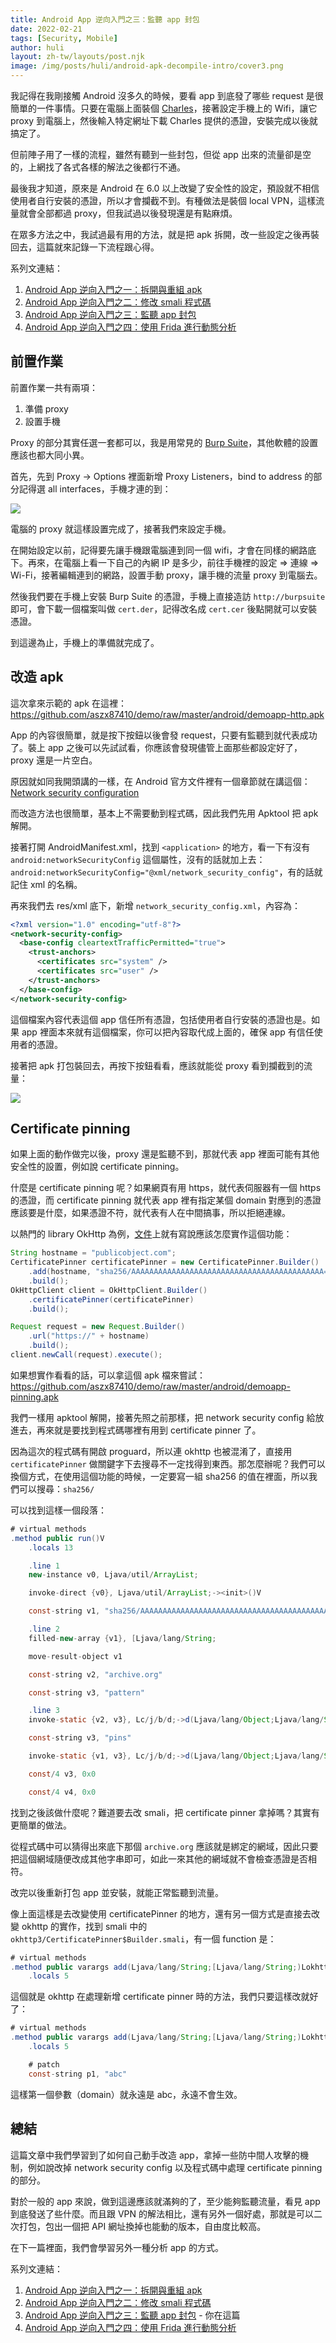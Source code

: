 ```yaml
---
title: Android App 逆向入門之三：監聽 app 封包
date: 2022-02-21
tags: [Security, Mobile]
author: huli
layout: zh-tw/layouts/post.njk
image: /img/posts/huli/android-apk-decompile-intro/cover3.png
---
```


<!-- summary -->
<!-- 監聽 App 的 request 是個很常見的需求，無論是 Android 工程師或者是前端工程師，都有可能會因為要 debug，所以必須看見 App 到底發了哪些 request，這篇就讓我們來看看該怎麼做。 -->
<!-- summary -->

我記得在我剛接觸 Android 沒多久的時候，要看 app 到底發了哪些 request 是很簡單的一件事情。只要在電腦上面裝個 [Charles](https://www.charlesproxy.com/)，接著設定手機上的 Wifi，讓它 proxy 到電腦上，然後輸入特定網址下載 Charles 提供的憑證，安裝完成以後就搞定了。

但前陣子用了一樣的流程，雖然有聽到一些封包，但從 app 出來的流量卻是空的，上網找了各式各樣的解法之後都行不通。

最後我才知道，原來是 Android 在 6.0 以上改變了安全性的設定，預設就不相信使用者自行安裝的憑證，所以才會攔截不到。有種做法是裝個 local VPN，這樣流量就會全部都過 proxy，但我試過以後發現還是有點麻煩。

在眾多方法之中，我試過最有用的方法，就是把 apk 拆開，改一些設定之後再裝回去，這篇就來記錄一下流程跟心得。

系列文連結：

1. [Android App 逆向入門之一：拆開與重組 apk](/posts/huli/android-apk-decompile-intro-1/)
2. [Android App 逆向入門之二：修改 smali 程式碼](/posts/huli/android-apk-decompile-intro-2/)
3. [Android App 逆向入門之三：監聽 app 封包](/posts/huli/android-apk-decompile-intro-3/)
4. [Android App 逆向入門之四：使用 Frida 進行動態分析](/posts/huli/android-apk-decompile-intro-4/)

## 前置作業

前置作業一共有兩項：

1. 準備 proxy
2. 設置手機

Proxy 的部分其實任選一套都可以，我是用常見的 [Burp Suite](https://portswigger.net/burp)，其他軟體的設置應該也都大同小異。

首先，先到 Proxy -> Options 裡面新增 Proxy Listeners，bind to address 的部分記得選 all interfaces，手機才連的到：

![](/img/posts/huli/android-apk-decompile-intro/p7-proxy.png)

電腦的 proxy 就這樣設置完成了，接著我們來設定手機。

在開始設定以前，記得要先讓手機跟電腦連到同一個 wifi，才會在同樣的網路底下。再來，在電腦上看一下自己的內網 IP 是多少，前往手機裡的設定 => 連線 => Wi-Fi，接著編輯連到的網路，設置手動 proxy，讓手機的流量 proxy 到電腦去。

然後我們要在手機上安裝 Burp Suite 的憑證，手機上直接造訪 `http://burpsuite` 即可，會下載一個檔案叫做 `cert.der`，記得改名成 `cert.cer` 後點開就可以安裝憑證。

到這邊為止，手機上的準備就完成了。

## 改造 apk

這次拿來示範的 apk 在這裡：https://github.com/aszx87410/demo/raw/master/android/demoapp-http.apk

App 的內容很簡單，就是按下按鈕以後會發 request，只要有監聽到就代表成功了。裝上 app 之後可以先試試看，你應該會發現儘管上面那些都設定好了，proxy 還是一片空白。

原因就如同我開頭講的一樣，在 Android 官方文件裡有一個章節就在講這個：[Network security configuration](https://developer.android.com/training/articles/security-config)

而改造方法也很簡單，基本上不需要動到程式碼，因此我們先用 Apktool 把 apk 解開。

接著打開 AndroidManifest.xml，找到 `<application>` 的地方，看一下有沒有 `android:networkSecurityConfig` 這個屬性，沒有的話就加上去：`android:networkSecurityConfig="@xml/network_security_config"`，有的話就記住 xml 的名稱。

再來我們去 res/xml 底下，新增 `network_security_config.xml`，內容為：

``` xml
<?xml version="1.0" encoding="utf-8"?>
<network-security-config>
  <base-config cleartextTrafficPermitted="true">
    <trust-anchors>
      <certificates src="system" />
      <certificates src="user" />
    </trust-anchors>
  </base-config>
</network-security-config>
```

這個檔案內容代表這個 app 信任所有憑證，包括使用者自行安裝的憑證也是。如果 app 裡面本來就有這個檔案，你可以把內容取代成上面的，確保 app 有信任使用者的憑證。

接著把 apk 打包裝回去，再按下按鈕看看，應該就能從 proxy 看到攔截到的流量：

![](/img/posts/huli/android-apk-decompile-intro/p8-success.png)

## Certificate pinning

如果上面的動作做完以後，proxy 還是監聽不到，那就代表 app 裡面可能有其他安全性的設置，例如說 certificate pinning。

什麼是 certificate pinning 呢？如果網頁有用 https，就代表伺服器有一個 https 的憑證，而 certificate pinning 就代表 app 裡有指定某個 domain 對應到的憑證應該要是什麼，如果憑證不符，就代表有人在中間搞事，所以拒絕連線。

以熱門的 library OkHttp 為例，[文件](https://square.github.io/okhttp/4.x/okhttp/okhttp3/-certificate-pinner/)上就有寫說應該怎麼實作這個功能：

``` java
String hostname = "publicobject.com";
CertificatePinner certificatePinner = new CertificatePinner.Builder()
    .add(hostname, "sha256/AAAAAAAAAAAAAAAAAAAAAAAAAAAAAAAAAAAAAAAAAAA=")
    .build();
OkHttpClient client = OkHttpClient.Builder()
    .certificatePinner(certificatePinner)
    .build();

Request request = new Request.Builder()
    .url("https://" + hostname)
    .build();
client.newCall(request).execute();
```

如果想實作看看的話，可以拿這個 apk 檔來嘗試：https://github.com/aszx87410/demo/raw/master/android/demoapp-pinning.apk

我們一樣用 apktool 解開，接著先照之前那樣，把 network security config 給放進去，再來就是要找到程式碼哪裡有用到 certificate pinner 了。

因為這次的程式碼有開啟 proguard，所以連 okhttp 也被混淆了，直接用 `certificatePinner` 做關鍵字下去搜尋不一定找得到東西。那怎麼辦呢？我們可以換個方式，在使用這個功能的時候，一定要寫一組 sha256 的值在裡面，所以我們可以搜尋：`sha256/`

可以找到這樣一個段落：

``` java
# virtual methods
.method public run()V
    .locals 13

    .line 1
    new-instance v0, Ljava/util/ArrayList;

    invoke-direct {v0}, Ljava/util/ArrayList;-><init>()V

    const-string v1, "sha256/AAAAAAAAAAAAAAAAAAAAAAAAAAAAAAAAAAAAAAAAAAA="

    .line 2
    filled-new-array {v1}, [Ljava/lang/String;

    move-result-object v1

    const-string v2, "archive.org"

    const-string v3, "pattern"

    .line 3
    invoke-static {v2, v3}, Lc/j/b/d;->d(Ljava/lang/Object;Ljava/lang/String;)V

    const-string v3, "pins"

    invoke-static {v1, v3}, Lc/j/b/d;->d(Ljava/lang/Object;Ljava/lang/String;)V

    const/4 v3, 0x0

    const/4 v4, 0x0
```

找到之後該做什麼呢？難道要去改 smali，把 certificate pinner 拿掉嗎？其實有更簡單的做法。

從程式碼中可以猜得出來底下那個 `archive.org` 應該就是綁定的網域，因此只要把這個網域隨便改成其他字串即可，如此一來其他的網域就不會檢查憑證是否相符。

改完以後重新打包 app 並安裝，就能正常監聽到流量。

像上面這樣是去改變使用 certificatePinner 的地方，還有另一個方式是直接去改變 okhttp 的實作，找到 smali 中的 `okhttp3/CertificatePinner$Builder.smali`，有一個 function 是：

``` java
# virtual methods
.method public varargs add(Ljava/lang/String;[Ljava/lang/String;)Lokhttp3/CertificatePinner$Builder;
    .locals 5
```

這個就是 okhttp 在處理新增 certificate pinner 時的方法，我們只要這樣改就好了：

``` java
# virtual methods
.method public varargs add(Ljava/lang/String;[Ljava/lang/String;)Lokhttp3/CertificatePinner$Builder;
    .locals 5

    # patch
    const-string p1, "abc"
```

這樣第一個參數（domain）就永遠是 abc，永遠不會生效。

## 總結

這篇文章中我們學習到了如何自己動手改造 app，拿掉一些防中間人攻擊的機制，例如說改掉 network security config 以及程式碼中處理 certificate pinning 的部分。

對於一般的 app 來說，做到這邊應該就滿夠的了，至少能夠監聽流量，看見 app 到底發送了些什麼。而且跟 VPN 的解法相比，還有另外一個好處，那就是可以二次打包，包出一個把 API 網址換掉也能動的版本，自由度比較高。

在下一篇裡面，我們會學習另外一種分析 app 的方式。

系列文連結：

1. [Android App 逆向入門之一：拆開與重組 apk](/posts/huli/android-apk-decompile-intro-1/)
2. [Android App 逆向入門之二：修改 smali 程式碼](/posts/huli/android-apk-decompile-intro-2/)
3. [Android App 逆向入門之三：監聽 app 封包](/posts/huli/android-apk-decompile-intro-3/) - 你在這篇
4. [Android App 逆向入門之四：使用 Frida 進行動態分析](/posts/huli/android-apk-decompile-intro-4/)

